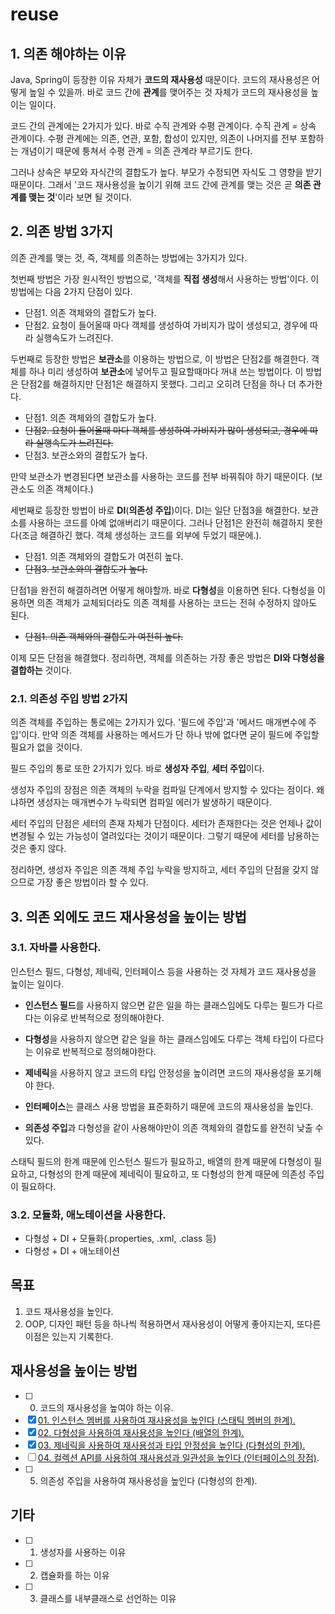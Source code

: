 # reuse
## 1. 의존 해야하는 이유
Java, Spring이 등장한 이유 자체가 **코드의 재사용성** 때문이다. 코드의 재사용성은 어떻게 높일 수 있을까. 바로 코드 간에 **관계**를 맺어주는 것 자체가 코드의 재사용성을 높이는 일이다.  

코드 간의 관계에는 2가지가 있다. 바로 수직 관계와 수평 관계이다. 수직 관계 = 상속 관계이다. 수평 관계에는 의존, 연관, 포함, 합성이 있지만, 의존이 나머지를 전부 포함하는 개념이기 때문에 퉁쳐서 수평 관계 = 의존 관계라 부르기도 한다.   

그러나 상속은 부모와 자식간의 결합도가 높다. 부모가 수정되면 자식도 그 영향을 받기 때문이다. 그래서 '코드 재사용성을 높이기 위해 코드 간에 관계를 맺는 것은 곧 **의존 관계를 맺는 것**'이라 보면 될 것이다.  

## 2. 의존 방법 3가지
의존 관계를 맺는 것, 즉, 객체를 의존하는 방법에는 3가지가 있다.  

첫번째 방법은 가장 원시적인 방법으로, '객체를 **직접 생성**해서 사용하는 방법'이다. 이 방법에는 다음 2가지 단점이 있다.  

- 단점1. 의존 객체와의 결합도가 높다.
- 단점2. 요청이 들어올때 마다 객체를 생성하여 가비지가 많이 생성되고, 경우에 따라 실행속도가 느려진다.  

두번째로 등장한 방법은 **보관소**를 이용하는 방법으로, 이 방법은 단점2를 해결한다. 객체를 하나 미리 생성하여 **보관소**에 넣어두고 필요할때마다 꺼내 쓰는 방법이다. 이 방법은 단점2를 해결하지만 단점1은 해결하지 못했다. 그리고 오히려 단점을 하나 더 추가한다.  

- 단점1. 의존 객체와의 결합도가 높다.
- ~~단점2. 요청이 들어올때 마다 객체를 생성하여 가비지가 많이 생성되고, 경우에 따라 실행속도가 느려진다.~~  
- 단점3. 보관소와의 결합도가 높다.

만약 보관소가 변경된다면 보관소를 사용하는 코드를 전부 바꿔줘야 하기 때문이다. (보관소도 의존 객체이다.)   

세번째로 등장한 방법이 바로 **DI**(**의존성 주입**)이다. DI는 일단 단점3을 해결한다. 보관소를 사용하는 코드를 아예 없애버리기 때문이다. 그러나 단점1은 완전히 해결하지 못한다(조금 해결하긴 했다. 객체 생성하는 코드를 외부에 두었기 때문에.).  

- 단점1. 의존 객체와의 결합도가 여전히 높다.
- ~~단점3. 보관소와의 결합도가 높다.~~

단점1을 완전히 해결하려면 어떻게 해야할까. 바로 **다형성**을 이용하면 된다. 다형성을 이용하면 의존 객체가 교체되더라도 의존 객체를 사용하는 코드는 전혀 수정하지 않아도 된다.  

- ~~단점1. 의존 객체와의 결합도가 여전히 높다.~~  

이제 모든 단점을 해결했다. 정리하면, 객체를 의존하는 가장 좋은 방법은 **DI와 다형성을 결합하는** 것이다.

### 2.1. 의존성 주입 방법 2가지
의존 객체를 주입하는 통로에는 2가지가 있다. '필드에 주입'과 '메서드 매개변수에 주입'이다. 만약 의존 객체를 사용하는 메서드가 단 하나 밖에 없다면 굳이 필드에 주입할 필요가 없을 것이다.  

필드 주입의 통로 또한 2가지가 있다. 바로 **생성자 주입**, **세터 주입**이다.  
 
생성자 주입의 장점은 의존 객체의 누락을 컴파일 단계에서 방지할 수 있다는 점이다. 왜냐하면 생성자는 매개변수가 누락되면 컴파일 에러가 발생하기 때문이다.  

세터 주입의 단점은 세터의 존재 자체가 단점이다. 세터가 존재한다는 것은 언제나 값이 변경될 수 있는 가능성이 열려있다는 것이기 때문이다. 그렇기 때문에 세터를 남용하는 것은 좋지 않다.  

정리하면, 생성자 주입은 의존 객체 주입 누락을 방지하고, 세터 주입의 단점을 갖지 않으므로 가장 좋은 방법이라 할 수 있다.

## 3. 의존 외에도 코드 재사용성을 높이는 방법
### 3.1. 자바를 사용한다.
인스턴스 필드, 다형성, 제네릭, 인터페이스 등을 사용하는 것 자체가 코드 재사용성을 높이는 일이다.  

- **인스턴스 필드**를 사용하지 않으면 같은 일을 하는 클래스임에도 다루는 필드가 다르다는 이유로 반복적으로 정의해야한다.

- **다형성**을 사용하지 않으면 같은 일을 하는 클래스임에도 다루는 객체 타입이 다르다는 이유로 반복적으로 정의해야한다.

- **제네릭**을 사용하지 않고 코드의 타입 안정성을 높이려면 코드의 재사용성을 포기해야 한다.

- **인터페이스**는 클래스 사용 방법을 표준화하기 때문에 코드의 재사용성을 높인다.

- **의존성 주입**과 다형성을 같이 사용해야만이 의존 객체와의 결합도를 완전히 낮출 수 있다.  

스태틱 필드의 한계 때문에 인스턴스 필드가 필요하고, 배열의 한계 때문에 다형성이 필요하고, 다형성의 한계 때문에 제네릭이 필요하고, 또 다형성의 한계 때문에 의존성 주입이 필요하다.  

### 3.2. 모듈화, 애노테이션을 사용한다.
- 다형성 + DI + 모듈화(.properties, .xml, .class 등)
- 다형성 + DI + 애노테이션

## 목표
1. 코드 재사용성을 높인다.
2. OOP, 디자인 패턴 등을 하나씩 적용하면서 재사용성이 어떻게 좋아지는지, 또다른 이점은 있는지 기록한다.

## 재사용성을 높이는 방법
- [ ] 00. 코드의 재사용성을 높여야 하는 이유.
- [x] [01. 인스턴스 멤버를 사용하여 재사용성을 높인다 (스태틱 멤버의 한계).](https://github.com/cgkim449/reuse/blob/master/documents/01.%20%EC%9D%B8%EC%8A%A4%ED%84%B4%EC%8A%A4%20%EB%A9%A4%EB%B2%84%EB%A5%BC%20%EC%82%AC%EC%9A%A9%ED%95%98%EC%97%AC%20%EC%9E%AC%EC%82%AC%EC%9A%A9%EC%84%B1%EC%9D%84%20%EB%86%92%EC%9D%B8%EB%8B%A4(%EC%8A%A4%ED%83%9C%ED%8B%B1%20%EB%A9%A4%EB%B2%84%EC%9D%98%20%ED%95%9C%EA%B3%84).md)
- [x] [02. 다형성을 사용하여 재사용성을 높인다 (배열의 한계).](https://github.com/cgkim449/reuse/blob/master/documents/02.%20%EB%8B%A4%ED%98%95%EC%84%B1%EC%9D%84%20%EC%82%AC%EC%9A%A9%ED%95%98%EC%97%AC%20%EC%9E%AC%EC%82%AC%EC%9A%A9%EC%84%B1%EC%9D%84%20%EB%86%92%EC%9D%B8%EB%8B%A4(%EB%B0%B0%EC%97%B4%EC%9D%98%20%ED%95%9C%EA%B3%84).md)
- [x] [03. 제네릭을 사용하여 재사용성과 타입 안정성을 높인다 (다형성의 한계).](https://github.com/cgkim449/reuse/blob/master/documents/03.%20%EC%A0%9C%EB%84%A4%EB%A6%AD%EC%9D%84%20%EC%82%AC%EC%9A%A9%ED%95%98%EC%97%AC%20%EC%9E%AC%EC%82%AC%EC%9A%A9%EC%84%B1%EA%B3%BC%20%ED%83%80%EC%9E%85%20%EC%95%88%EC%A0%95%EC%84%B1%EC%9D%84%20%EB%86%92%EC%9D%B8%EB%8B%A4(%EB%8B%A4%ED%98%95%EC%84%B1%EC%9D%98%20%ED%95%9C%EA%B3%84).md)
- [ ] [04. 컬렉션 API를 사용하여 재사용성과 일관성을 높인다 (인터페이스의 장점)](https://github.com/cgkim449/reuse/blob/master/documents/04.%20%EC%BB%AC%EB%A0%89%EC%85%98%20API%EB%A5%BC%20%EC%82%AC%EC%9A%A9%ED%95%98%EC%97%AC%20%EC%9E%AC%EC%82%AC%EC%9A%A9%EC%84%B1%EA%B3%BC%20%EC%9D%BC%EA%B4%80%EC%84%B1%EC%9D%84%20%EB%86%92%EC%9D%B8%EB%8B%A4(%EC%9D%B8%ED%84%B0%ED%8E%98%EC%9D%B4%EC%8A%A4%EC%9D%98%20%EC%9E%A5%EC%A0%90).md).
- [ ] 05. 의존성 주입을 사용하여 재사용성을 높인다 (다형성의 한계).

## 기타
- [ ] 01. 생성자를 사용하는 이유
- [ ] 02. 캡슐화를 하는 이유
- [ ] 03. 클래스를 내부클래스로 선언하는 이유
